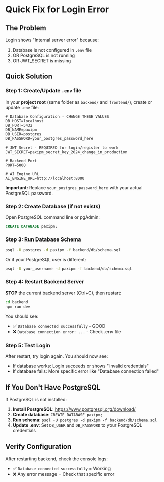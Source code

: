 # Quick Fix for Login Error

## The Problem
Login shows "Internal server error" because:
1. Database is not configured in `.env` file
2. OR PostgreSQL is not running
3. OR JWT_SECRET is missing

## Quick Solution

### Step 1: Create/Update `.env` file

In your **project root** (same folder as `backend/` and `frontend/`), create or update `.env` file:

```env
# Database Configuration - CHANGE THESE VALUES
DB_HOST=localhost
DB_PORT=5432
DB_NAME=paxipm
DB_USER=postgres
DB_PASSWORD=your_postgres_password_here

# JWT Secret - REQUIRED for login/register to work
JWT_SECRET=paxipm_secret_key_2024_change_in_production

# Backend Port
PORT=5000

# AI Engine URL
AI_ENGINE_URL=http://localhost:8000
```

**Important:** Replace `your_postgres_password_here` with your actual PostgreSQL password.

### Step 2: Create Database (if not exists)

Open PostgreSQL command line or pgAdmin:

```sql
CREATE DATABASE paxipm;
```

### Step 3: Run Database Schema

```bash
psql -U postgres -d paxipm -f backend/db/schema.sql
```

Or if your PostgreSQL user is different:
```bash
psql -U your_username -d paxipm -f backend/db/schema.sql
```

### Step 4: Restart Backend Server

**STOP** the current backend server (Ctrl+C), then restart:

```bash
cd backend
npm run dev
```

You should see:
- ✅ `Database connected successfully` - GOOD
- ❌ `Database connection error: ...` - Check .env file

### Step 5: Test Login

After restart, try login again. You should now see:
- If database works: Login succeeds or shows "Invalid credentials"
- If database fails: More specific error like "Database connection failed"

## If You Don't Have PostgreSQL

If PostgreSQL is not installed:

1. **Install PostgreSQL**: https://www.postgresql.org/download/
2. **Create database**: `CREATE DATABASE paxipm;`
3. **Run schema**: `psql -U postgres -d paxipm -f backend/db/schema.sql`
4. **Update .env**: Set `DB_USER` and `DB_PASSWORD` to your PostgreSQL credentials

## Verify Configuration

After restarting backend, check the console logs:
- ✅ `Database connected successfully` = Working
- ❌ Any error message = Check that specific error

